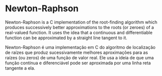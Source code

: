 # Newton-Raphson

Newton-Raphson is a C implementation of the root-finding algorithm which produces successively better approximations to the roots (or zeroes) of a real-valued function. It uses the idea that a continuous and differentiable function can be approximated by a straight line tangent to it.

Newton-Raphson é uma implementação em C do algoritmo de localização de raízes que produz sucessivamente melhores aproximações para as raízes (ou zeros) de uma função de valor real. Ele usa a ideia de que uma função contínua e diferenciável pode ser aproximada por uma linha reta tangente a ela.